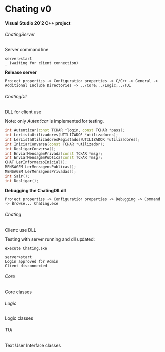 # Chating v0
#### Visual Studio 2012 C++ project

###### ChatingServer

Server command line
```
server>start
_ (waiting for client connection)
```

**Release server**
```
Project properties -> Configuration properties -> C/C++ -> General -> Additional Include Directories -> ../Core;../Logic;../TUI
```

###### ChatingDll

DLL for client use

Note: only *Autenticar* is implemented for testing.
```cpp
int Autenticar(const TCHAR *login, const TCHAR *pass);
int LerListaUtilizadores(UTILIZADOR *utilizadores);
int LerListaUtilizadoresRegistados(UTILIZADOR *utilizadores);
int IniciarConversa(const TCHAR *utilizador);
int DesligarConversa();
int EnviarMensagemPrivada(const TCHAR *msg);
int EnviarMensagemPublica(const TCHAR *msg);
CHAT LerInformacaoInicial();
MENSAGEM LerMensagensPublicas();
MENSAGEM LerMensagensPrivadas();
int Sair();
int Desligar();
```

**Debugging the ChatingDll.dll**
```
Project properties -> Configuration properties -> Debugging -> Command -> Browse... Chating.exe
```

###### Chating

Client: use DLL

Testing with server running and dll updated:
```
execute Chating.exe
```

```
server>start
Login approved for Admin
Client disconnected
```

###### Core

Core classes

###### Logic

Logic classes

###### TUI

Text User Interface classes
